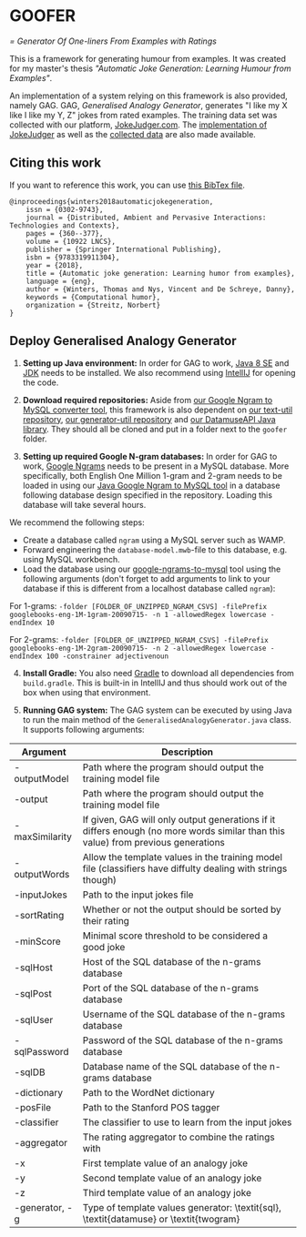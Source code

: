 # GOOFER
*= Generator Of One-liners From Examples with Ratings*

This is a framework for generating humour from examples.
It was created for my master's thesis *"Automatic Joke Generation: Learning Humour from Examples"*.

An implementation of a system relying on this framework is also provided, namely GAG.
GAG, *Generalised Analogy Generator*, generates "I like my X like I like my Y, Z" jokes from rated examples.
The training data set was collected with our platform, [JokeJudger.com](http://jokejudger.com).
The [implementation of JokeJudger](https://github.com/TWinters/JokeJudger) as well as the [collected data](https://github.com/TWinters/JokeJudger-Data) are also made available.

## Citing this work

If you want to reference this work, you can use [this BibTex file](https://github.com/TWinters/goofer/blob/master/reference.bib).
```
@inproceedings{winters2018automaticjokegeneration,
	issn = {0302-9743},
	journal = {Distributed, Ambient and Pervasive Interactions: Technologies and Contexts},
	pages = {360--377},
	volume = {10922 LNCS},
	publisher = {Springer International Publishing},
	isbn = {9783319911304},
	year = {2018},
	title = {Automatic joke generation: Learning humor from examples},
	language = {eng},
	author = {Winters, Thomas and Nys, Vincent and De Schreye, Danny},
	keywords = {Computational humor},
	organization = {Streitz, Norbert}
}
```

## Deploy Generalised Analogy Generator

1. **Setting up Java environment:**
In order for GAG to work, [Java 8 SE](http://www.oracle.com/technetwork/java/javase/downloads/jre8-downloads-2133155.html)
and [JDK](http://www.oracle.com/technetwork/java/javase/downloads/jdk8-downloads-2133151.html) needs to be installed.
We also recommend using [IntellIJ](https://www.jetbrains.com/idea/) for opening the code.

2. **Download required repositories:**
Aside from [our Google Ngram to MySQL converter tool](https://github.com/TWinters/google-ngrams-to-mysql),
this framework is also dependent on [our text-util repository](https://github.com/TWinters/text-util),
[our generator-util repository](https://github.com/TWinters/generator-util)
and [our DatamuseAPI Java library](https://github.com/TWinters/datamuse-java).
They should all be cloned and put in a folder next to the `goofer` folder.

3. **Setting up required Google N-gram databases:**
In order for GAG to work, [Google Ngrams](https://storage.googleapis.com/books/ngrams/books/datasetsv2.html) needs to be present
in a MySQL database.
More specifically, both English One Million 1-gram and 2-gram needs to be loaded in
using our [Java Google Ngram to MySQL tool](https://github.com/TWinters/google-ngrams-to-mysql) in a database following database
design specified in the repository. Loading this database will take several hours.

We recommend the following steps:
* Create a database called `ngram` using a MySQL server such as WAMP.
* Forward engineering the `database-model.mwb`-file to this database, e.g. using MySQL workbench.
* Load the database using our [google-ngrams-to-mysql](https://github.com/TWinters/google-ngrams-to-mysql) tool using
the following arguments (don't forget to add arguments to link to your database if this is different from a localhost database called `ngram`):

For 1-grams:
`-folder [FOLDER_OF_UNZIPPED_NGRAM_CSVS] -filePrefix googlebooks-eng-1M-1gram-20090715- -n 1 -allowedRegex lowercase -endIndex 10`

For 2-grams:
`-folder [FOLDER_OF_UNZIPPED_NGRAM_CSVS] -filePrefix googlebooks-eng-1M-2gram-20090715- -n 2 -allowedRegex lowercase -endIndex 100 -constrainer adjectivenoun`


4. **Install Gradle:** You also need  [Gradle](https://gradle.org/) to download all dependencies from `build.gradle`.
This is built-in in IntellIJ and thus should work out of the box when using that environment.


5. **Running GAG system:**
The GAG system can be executed by using Java to run the main method of the `GeneralisedAnalogyGenerator.java` class.
It supports following arguments:

| Argument               | Description               |
| ---------------------- | ------------------------- |
| -outputModel | Path where the program should output the training model file |
| -output | Path where the program should output the training model file |
| -maxSimilarity | If given, GAG will only output generations if it differs enough (no more words similar than this value) from previous generations |
| -outputWords | Allow the template values in the training model file (classifiers have diffulty dealing with strings though) |
| -inputJokes | Path to the input jokes file |
| -sortRating| Whether or not the output should be sorted by their rating |
| -minScore | Minimal score threshold to be considered a good joke |
| -sqlHost | Host of the SQL database of the n-grams database |
| -sqlPost | Port of the SQL database of the n-grams database |
| -sqlUser | Username of the SQL database of the n-grams database |
| -sqlPassword | Password of the SQL database of the n-grams database |
| -sqlDB | Database name of the SQL database of the n-grams database |
| -dictionary | Path to the WordNet dictionary |
| -posFile | Path to the Stanford POS tagger |
| -classifier | The classifier to use to learn from the input jokes |
| -aggregator | The rating aggregator to combine the ratings with |
| -x | First template value of an analogy joke |
| -y | Second template value of an analogy joke |
| -z | Third template value of an analogy joke |
| -generator, -g | Type of template values generator: \textit{sql}, \textit{datamuse} or \textit{twogram} |
